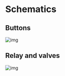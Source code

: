 # Schematics

## Buttons 
![img](https://github.com/tedelm/MultiFiller/blob/main/img/button.JPG)

## Relay and valves 
![img](https://github.com/tedelm/MultiFiller/blob/main/img/valveRelay.JPG)